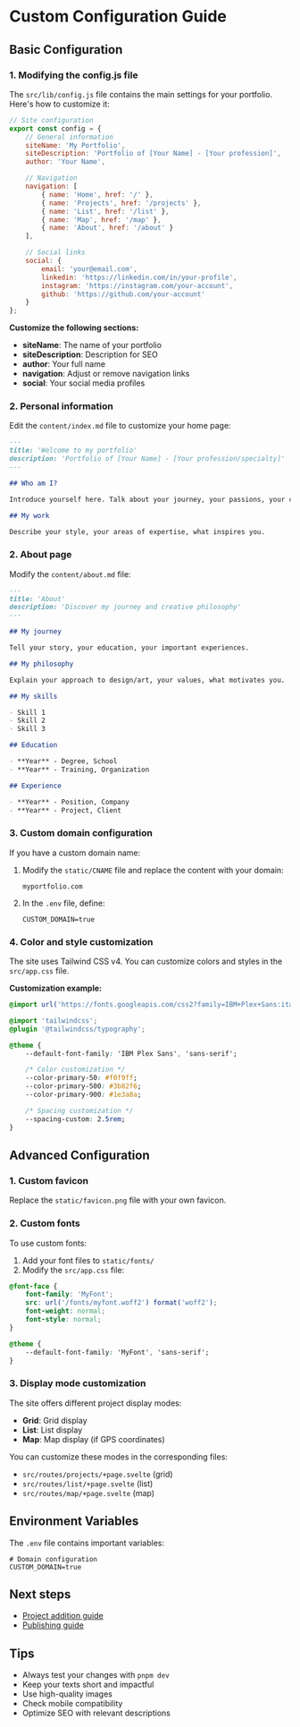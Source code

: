 # Custom Configuration Guide

## Basic Configuration

### 1. Modifying the config.js file

The `src/lib/config.js` file contains the main settings for your portfolio. Here's how to customize it:

```javascript
// Site configuration
export const config = {
	// General information
	siteName: 'My Portfolio',
	siteDescription: 'Portfolio of [Your Name] - [Your profession]',
	author: 'Your Name',

	// Navigation
	navigation: [
		{ name: 'Home', href: '/' },
		{ name: 'Projects', href: '/projects' },
		{ name: 'List', href: '/list' },
		{ name: 'Map', href: '/map' },
		{ name: 'About', href: '/about' }
	],

	// Social links
	social: {
		email: 'your@email.com',
		linkedin: 'https://linkedin.com/in/your-profile',
		instagram: 'https://instagram.com/your-account',
		github: 'https://github.com/your-account'
	}
};
```

**Customize the following sections:**

- **siteName**: The name of your portfolio
- **siteDescription**: Description for SEO
- **author**: Your full name
- **navigation**: Adjust or remove navigation links
- **social**: Your social media profiles

### 2. Personal information

Edit the `content/index.md` file to customize your home page:

```markdown
---
title: 'Welcome to my portfolio'
description: 'Portfolio of [Your Name] - [Your profession/specialty]'
---

## Who am I?

Introduce yourself here. Talk about your journey, your passions, your creative approach.

## My work

Describe your style, your areas of expertise, what inspires you.
```

### 2. About page

Modify the `content/about.md` file:

```markdown
---
title: 'About'
description: 'Discover my journey and creative philosophy'
---

## My journey

Tell your story, your education, your important experiences.

## My philosophy

Explain your approach to design/art, your values, what motivates you.

## My skills

- Skill 1
- Skill 2
- Skill 3

## Education

- **Year** - Degree, School
- **Year** - Training, Organization

## Experience

- **Year** - Position, Company
- **Year** - Project, Client
```

### 3. Custom domain configuration

If you have a custom domain name:

1. Modify the `static/CNAME` file and replace the content with your domain:

   ```
   myportfolio.com
   ```

2. In the `.env` file, define:
   ```
   CUSTOM_DOMAIN=true
   ```

### 4. Color and style customization

The site uses Tailwind CSS v4. You can customize colors and styles in the `src/app.css` file.

**Customization example:**

```css
@import url('https://fonts.googleapis.com/css2?family=IBM+Plex+Sans:ital,wght@0,100..700;1,100..700&display=swap');

@import 'tailwindcss';
@plugin '@tailwindcss/typography';

@theme {
	--default-font-family: 'IBM Plex Sans', 'sans-serif';

	/* Color customization */
	--color-primary-50: #f0f9ff;
	--color-primary-500: #3b82f6;
	--color-primary-900: #1e3a8a;

	/* Spacing customization */
	--spacing-custom: 2.5rem;
}
```

## Advanced Configuration

### 1. Custom favicon

Replace the `static/favicon.png` file with your own favicon.

### 2. Custom fonts

To use custom fonts:

1. Add your font files to `static/fonts/`
2. Modify the `src/app.css` file:

```css
@font-face {
	font-family: 'MyFont';
	src: url('/fonts/myfont.woff2') format('woff2');
	font-weight: normal;
	font-style: normal;
}

@theme {
	--default-font-family: 'MyFont', 'sans-serif';
}
```

### 3. Display mode customization

The site offers different project display modes:

- **Grid**: Grid display
- **List**: List display
- **Map**: Map display (if GPS coordinates)

You can customize these modes in the corresponding files:

- `src/routes/projects/+page.svelte` (grid)
- `src/routes/list/+page.svelte` (list)
- `src/routes/map/+page.svelte` (map)

## Environment Variables

The `.env` file contains important variables:

```env
# Domain configuration
CUSTOM_DOMAIN=true
```

## Next steps

- [Project addition guide](03-adding-projects.md)
- [Publishing guide](04-publishing.md)

## Tips

- Always test your changes with `pnpm dev`
- Keep your texts short and impactful
- Use high-quality images
- Check mobile compatibility
- Optimize SEO with relevant descriptions